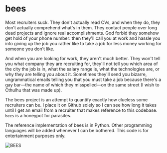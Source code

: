 # bees

Most recruiters suck. They don't actually read CVs, and when they do, they don't actually comprehend what's in them. They contact people over long dead projects and ignore real accomplishments. God forbid they somehow get hold of your phone number: then they'll call you at work and hassle you into giving up the job you rather like to take a job for less money working for someone you don't like.

And when you are looking for work, they aren't much better. They won't tell you what company they are recruiting for, they'll not tell you which area of the city the job is in, what the salary range is, what the technologies are, or why they are telling you about it. Sometimes they'll send you bizarre, ungrammatical emails telling you that you must take a job because there's a gay bar—the name of which they misspelled—on the same street (I wish to Cthulhu that was made up).

The bees project is an attempt to quantify exactly how clueless some recruiters can be. I place it on Github solely so I can see how long it takes until I get an email from a recruiter that makes reference to this codebase. `bees` is a honeypot for parasites.

The reference implementation of bees is in Python. Other programming languages will be added whenever I can be bothered. This code is for entertainment purposes only.

![BEES](https://i.imgur.com/R1raY.gif)
